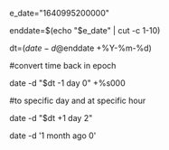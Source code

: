 e_date="1640995200000"

enddate=$(echo "$e_date" | cut -c 1-10)

dt=$(date -d@$enddate +%Y-%m-%d)

#convert time back in epoch

date -d "$dt -1 day 0" +%s000

#to specific day and at specific hour

date -d "$dt +1 day 2"

date -d '1 month ago 0'
